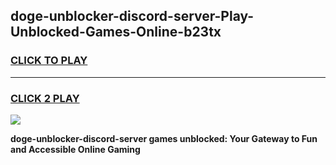 
## doge-unblocker-discord-server-Play-Unblocked-Games-Online-b23tx
<h3>
<a href="https://premium76.site?title=doge-unblocker-discord-server&ref=25A">CLICK TO PLAY</a></h3>
<hr>

<h3>
<a href="https://premium76.site?title=doge-unblocker-discord-server&ref=25A">CLICK 2 PLAY</a>
  
</h3>

<a href="https://premium76.site?title=doge-unblocker-discord-server&ref=25A"><img src="https://clearcache.store/games.png"></a>


**doge-unblocker-discord-server games unblocked: Your Gateway to Fun and Accessible Online Gaming**
